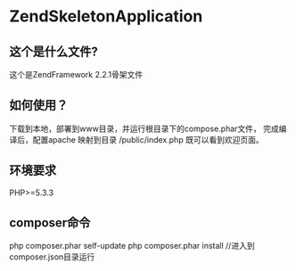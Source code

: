 ZendSkeletonApplication
=======================

这个是什么文件?
------------
这个是ZendFramework 2.2.1骨架文件

如何使用？
----------------------------
下载到本地，部署到www目录，并运行根目录下的compose.phar文件，
完成编译后，配置apache 映射到目录 /public/index.php 既可以看到欢迎页面。

环境要求
----------------------------
PHP>=5.3.3

composer命令
----------------------------
php composer.phar self-update
php composer.phar install    //进入到composer.json目录运行